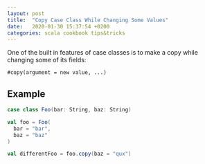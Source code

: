 ```yaml
---
layout: post
title:  "Copy Case Class While Changing Some Values"
date:   2020-01-30 15:37:54 +0200
categories: scala cookbook tips&tricks
---
```


One of the built in features of case classes is to make a copy while changing some of its fields:

`#copy(argument = new value, ...)`

## Example

```scala
case class Foo(bar: String, baz: String)

val foo = Foo(
  bar = "bar",
  baz = "baz"
)

val differentFoo = foo.copy(baz = "qux")
```
